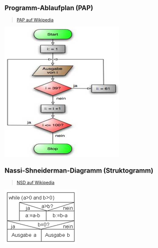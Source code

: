 ## Programm-Ablaufplan (PAP)
> [PAP auf Wikipedia](https://de.wikipedia.org/wiki/Programmablaufplan)

![PAP](pap.jpg)


## Nassi-Shneiderman-Diagramm (Struktogramm)
> [NSD auf Wikipedia](https://de.wikipedia.org/wiki/Nassi-Shneiderman-Diagramm)

![NSD](nsd.png)